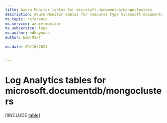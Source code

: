 ```yaml
---
title: Azure Monitor tables for microsoft.documentdb/mongoclusters
description: Azure Monitor tables for resource type microsoft.documentdb/mongoclusters
ms.topic: reference
ms.service: azure-monitor
ms.subservice: logs
ms.author: edbaynash
author: EdB-MSFT
   
ms.date: 09/16/2024


---
```


# Log Analytics tables for microsoft.documentdb/mongoclusters  

[!INCLUDE [table](~/reusable-content/ce-skilling/azure/includes/azure-monitor/reference/tables/microsoft-documentdb_mongoclusters-include.md)]


